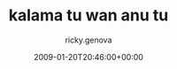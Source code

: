 ---
title: 'kalama tu wan anu tu'
posts: 13
hash: 't1005'
author: 'ricky.genova'
date: 2009-01-20T20:46:00+00:00
sources:
  - http://forums.tokipona.org/viewtopic.php%3Ft=1005.html
---